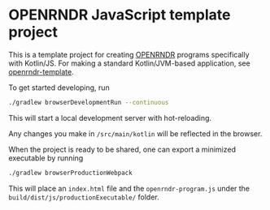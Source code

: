 # OPENRNDR JavaScript template project

This is a template project for creating [OPENRNDR](https://openrndr.org/) programs specifically with Kotlin/JS.
For making a standard Kotlin/JVM-based application,
see [openrndr-template](https://github.com/openrndr/openrndr-template).

To get started developing, run 

```bash
./gradlew browserDevelopmentRun --continuous
```

This will start a local development server with hot-reloading. 

Any changes you make in `/src/main/kotlin` will be reflected in the browser.

When the project is ready to be shared, one can export a minimized executable by running

```bash
./gradlew browserProductionWebpack
```

This will place an `index.html` file and the `openrndr-program.js`
under the `build/dist/js/productionExecutable/` folder.